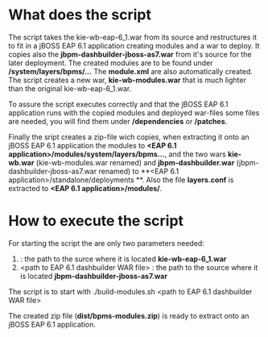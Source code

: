 What does the script
====================

The script takes the kie-wb-eap-6_1.war from its source and restructures it to fit in a jBOSS EAP 6.1 application
creating modules and a war to deploy.
It copies also the **jbpm-dashbuilder-jboss-as7.war** from it's source for the later deployment.
The created modules are to be found under **/system/layers/bpms/...**
The **module.xml** are also automatically created.
The script creates a new war, **kie-wb-modules.war** that is much lighter than the original kie-wb-eap-6_1.war.

To assure the script executes correctly and that the jBOSS EAP 6.1 application runs with the copied modules and deployed
war-files some files are needed, you will find them under **/dependencies** or **/patches**.

Finally the sript creates a zip-file wich copies, when extracting it onto an jBOSS EAP 6.1 application the modules to
**<EAP 6.1 application>/modules/system/layers/bpms...**, and the two wars **kie-wb.war** (kie-wb-modules.war renamed)
and **jbpm-dashbuilder.war** (jbpm-dashbuilder-jboss-as7.war renamed) to **<EAP 6.1 application>/standalone/deployments **.
Also the file **layers.conf** is extracted to **<EAP 6.1 application>/modules/**.


How to execute the script
=========================

For starting the script the are only two parameters needed:

1. <path to EAP6.1 war file> : the path to the surce where it is located **kie-wb-eap-6_1.war**
2. <path to EAP 6.1 dashbuilder WAR file> : the path to the source where it is located **jbpm-dashbuilder-jboss-as7.war**

The script is to start with ./build-modules.sh <path to EAP6.1 war file> <path to EAP 6.1 dashbuilder WAR file>

The created zip file (**dist/bpms-modules.zip**) is ready to extract onto an jBOSS EAP 6.1 application.


